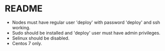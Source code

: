 # README #

* Nodes must have regular user 'deploy' with password 'deploy' and ssh working.
* Sudo should be installed and 'deploy' user must have admin privileges.
* Selinux should be disabled.
* Centos 7 only.